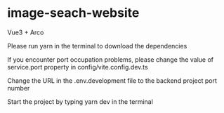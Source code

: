 # image-seach-website
Vue3 + Arco

Please run yarn in the terminal to download the dependencies

If you encounter port occupation problems, please change the value of service.port property in config/vite.config.dev.ts

Change the URL in the .env.development file to the backend project port number

Start the project by typing yarn dev in the terminal
